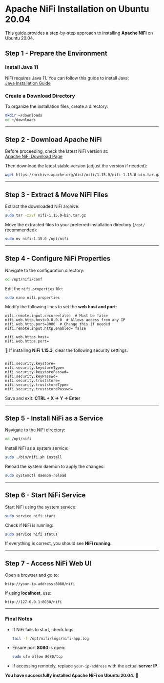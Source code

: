 # Apache NiFi Installation on Ubuntu 20.04

This guide provides a step-by-step approach to installing **Apache NiFi** on Ubuntu 20.04.

##  Step 1 - Prepare the Environment

### Install Java 11
NiFi requires Java 11. You can follow this guide to install Java:  
[Java Installation Guide](https://github.com/Furkaragoz/big-data-ai-installation/tree/main/java)

### Create a Download Directory
To organize the installation files, create a directory:

```bash
mkdir ~/downloads
cd ~/downloads
```

---

## Step 2 - Download Apache NiFi

Before proceeding, check the latest NiFi version at:  
[Apache NiFi Download Page](https://nifi.apache.org/download.html)

Then download the latest stable version (adjust the version if needed):

```bash
wget https://archive.apache.org/dist/nifi/1.15.0/nifi-1.15.0-bin.tar.gz
```

---

##  Step 3 - Extract & Move NiFi Files

Extract the downloaded NiFi archive:

```bash
sudo tar -zxvf nifi-1.15.0-bin.tar.gz
```

Move the extracted files to your preferred installation directory (`/opt/` recommended):

```bash
sudo mv nifi-1.15.0 /opt/nifi
```

---

## Step 4 - Configure NiFi Properties

Navigate to the configuration directory:

```bash
cd /opt/nifi/conf
```

Edit the `nifi.properties` file:

```bash
sudo nano nifi.properties
```

Modify the following lines to set the **web host and port**:

```properties
nifi.remote.input.secure=false  # Must be false
nifi.web.http.host=0.0.0.0  # Allows access from any IP
nifi.web.http.port=8080  # Change this if needed
nifi.remote.input.http.enabled= false

nifi.web.https.host=
nifi.web.https.port=
```

🔹 If installing **NiFi 1.15.3**, clear the following security settings:

```properties

nifi.security.keystore= 
nifi.security.keystoreType= 
nifi.security.keystorePasswd= 
nifi.security.keyPasswd= 
nifi.security.truststore= 
nifi.security.truststoreType= 
nifi.security.truststorePasswd=
```

Save and exit: **CTRL + X → Y → Enter**

---

## Step 5 - Install NiFi as a Service

Navigate to the NiFi directory:

```bash
cd /opt/nifi
```

Install NiFi as a system service:

```bash
sudo ./bin/nifi.sh install
```

Reload the system daemon to apply the changes:

```bash
sudo systemctl daemon-reload
```

---

##  Step 6 - Start NiFi Service

Start NiFi using the system service:

```bash
sudo service nifi start
```

Check if NiFi is running:

```bash
sudo service nifi status
```

If everything is correct, you should see **NiFi running**.

---

##  Step 7 - Access NiFi Web UI

Open a browser and go to:

```
http://your-ip-address:8080/nifi
```

If using **localhost**, use:

```
http://127.0.0.1:8080/nifi
```

---

###  **Final Notes**
- If NiFi fails to start, check logs:
  ```bash
  tail -f /opt/nifi/logs/nifi-app.log
  ```
- Ensure port **8080** is open:
  ```bash
  sudo ufw allow 8080/tcp
  ```
- If accessing remotely, replace `your-ip-address` with the actual **server IP**.

**You have successfully installed Apache NiFi on Ubuntu 20.04.** 🎉

